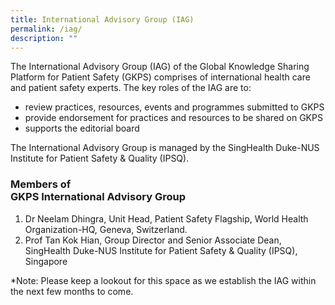 ```yaml
---
title: International Advisory Group (IAG)
permalink: /iag/
description: ""
---
```

The International Advisory Group (IAG) of the Global Knowledge Sharing Platform for Patient Safety (GKPS) comprises of international health care and patient safety experts.  The key roles of the IAG are to:

* review practices, resources, events and programmes submitted to GKPS
* provide endorsement for practices and resources to be shared on GKPS
* supports the editorial board

The International Advisory Group is managed by the SingHealth Duke-NUS Institute for Patient Safety &amp; Quality (IPSQ). 

### Members of <br> GKPS International Advisory Group

1. Dr Neelam Dhingra, Unit Head, Patient Safety Flagship, World Health Organization-HQ, Geneva, Switzerland.
2. Prof Tan Kok Hian, Group Director and Senior Associate Dean, SingHealth Duke-NUS Institute for Patient Safety &amp; Quality (IPSQ), Singapore

*Note: Please keep a lookout for this space as we establish the IAG within the next few months to come. 